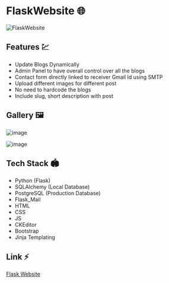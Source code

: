 # FlaskWebsite 🌐

![FlaskWebsite](https://socialify.git.ci/bheemmastkar/FlaskWebsite/image?description=1&language=1&owner=1&pattern=Circuit%20Board&theme=Light)

## Features 💹
- Update Blogs Dynamically
- Admin Panel to have overall control over all the blogs
- Contact form directly linked to receiver Gmail Id using SMTP
- Upload different images for different post
- No need to hardcode the blogs 
- Include slug, short description with post

## Gallery 🖼

![image](https://user-images.githubusercontent.com/43691873/132037878-7d9e4341-341a-42ef-b097-00c3f7d92821.png)

![image](https://user-images.githubusercontent.com/43691873/132037936-65563d40-ca47-44cf-a3e3-fe6b1e304e20.png)

## Tech Stack 🏟
- Python (Flask)
- SQLAlchemy (Local Database)
- PostgreSQL (Production Database)
- Flask_Mail 
- HTML
- CSS
- JS
- CKEditor
- Bootstrap
- Jinja Templating

## Link ⚡
[Flask Website](https://flaskwebsitev1.herokuapp.com/)
